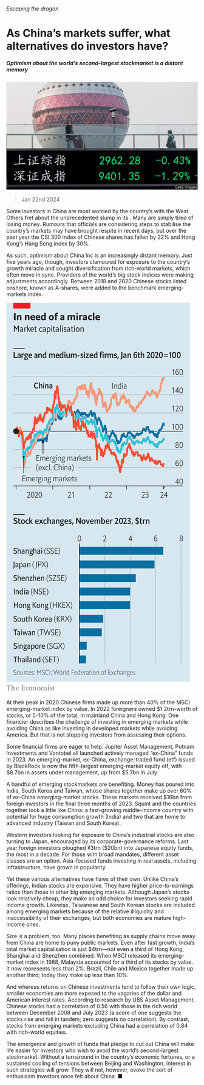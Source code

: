 ###### Escaping the dragon

# As China’s markets suffer, what alternatives do investors have? 

##### Optimism about the world’s second-largest stockmarket is a distant memory 

![image](images/20240127_FNP501.jpg) 

> Jan 22nd 2024 

Some  investors in China are most worried by the country’s  with the West. Others fret about the unprecedented slump in its . Many are simply tired of losing money. Rumours that officials are considering steps to stabilise the country’s markets may have brought respite in recent days, but over the past year the CSI 300 index of Chinese shares has fallen by 22% and Hong Kong’s Hang Seng index by 30%.

As such, optimism about China Inc is an increasingly distant memory. Just five years ago, though, investors clamoured for exposure to the country’s growth miracle and sought diversification from rich-world markets, which often move in sync. Providers of the world’s big stock indices were making adjustments accordingly. Between 2018 and 2020 Chinese stocks listed onshore, known as A-shares, were added to the benchmark emerging-markets index. 

![image](images/20240127_FNC145.png) 


At their peak in 2020 Chinese firms made up more than 40% of the MSCI emerging-market index by value. In 2022 foreigners owned $1.2trn-worth of stocks, or 5-10% of the total, in mainland China and Hong Kong. One financier describes the challenge of investing in emerging markets while avoiding China as like investing in developed markets while avoiding America. But that is not stopping investors from assessing their options.

Some financial firms are eager to help. Jupiter Asset Management, Putnam Investments and Vontobel all launched actively managed “ex-China” funds in 2023. An emerging-market, ex-China, exchange-traded fund (etf) issued by BlackRock is now the fifth-largest emerging-market equity etf, with $8.7bn in assets under management, up from $5.7bn in July. 

A handful of emerging stockmarkets are benefiting. Money has poured into India, South Korea and Taiwan, whose shares together make up over 60% of ex-China emerging-market stocks. These markets received $16bn from foreign investors in the final three months of 2023. Squint and the countries together look a little like China: a fast-growing middle-income country with potential for huge consumption growth (India) and two that are home to advanced industry (Taiwan and South Korea). 

Western investors looking for exposure to China’s industrial stocks are also turning to Japan, encouraged by its corporate-governance reforms. Last year foreign investors ploughed ¥3trn ($20bn) into Japanese equity funds, the most in a decade. For those with broad mandates, different asset classes are an option. Asia-focused funds investing in real assets, including infrastructure, have grown in popularity.

Yet these various alternatives have flaws of their own. Unlike China’s offerings, Indian stocks are expensive. They have higher price-to-earnings ratios than those in other big emerging markets. Although Japan’s stocks look relatively cheap, they make an odd choice for investors seeking rapid income growth. Likewise, Taiwanese and South Korean stocks are included among emerging markets because of the relative illiquidity and inaccessibility of their exchanges, but both economies are mature high-income ones.

Size is a problem, too. Many places benefiting as supply chains move away from China are home to puny public markets. Even after fast growth, India’s total market capitalisation is just $4trn—not even a third of Hong Kong, Shanghai and Shenzhen combined. When MSCI released its emerging-market index in 1988, Malaysia accounted for a third of its stocks by value. It now represents less than 2%. Brazil, Chile and Mexico together made up another third; today they make up less than 10%. 

And whereas returns on Chinese investments tend to follow their own logic, smaller economies are more exposed to the vagaries of the dollar and American interest rates. According to research by UBS Asset Management, Chinese stocks had a correlation of 0.56 with those in the rich world between December 2008 and July 2023 (a score of one suggests the stocks rise and fall in tandem; zero suggests no correlation). By contrast, stocks from emerging markets excluding China had a correlation of 0.84 with rich-world equities.

The emergence and growth of funds that pledge to cut out China will make life easier for investors who wish to avoid the world’s second-largest stockmarket. Without a turnaround in the country’s economic fortunes, or a sustained cooling of tensions between Beijing and Washington, interest in such strategies will grow. They will not, however, evoke the sort of enthusiasm investors once felt about China. ■



